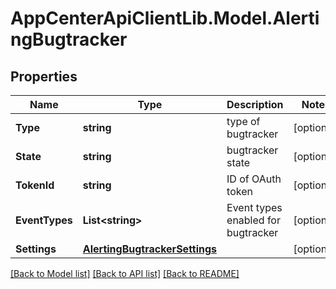 # AppCenterApiClientLib.Model.AlertingBugtracker
## Properties

Name | Type | Description | Notes
------------ | ------------- | ------------- | -------------
**Type** | **string** | type of bugtracker | [optional] 
**State** | **string** | bugtracker state | [optional] 
**TokenId** | **string** | ID of OAuth token | [optional] 
**EventTypes** | **List&lt;string&gt;** | Event types enabled for bugtracker | [optional] 
**Settings** | [**AlertingBugtrackerSettings**](AlertingBugtrackerSettings.md) |  | [optional] 

[[Back to Model list]](../README.md#documentation-for-models) [[Back to API list]](../README.md#documentation-for-api-endpoints) [[Back to README]](../README.md)


